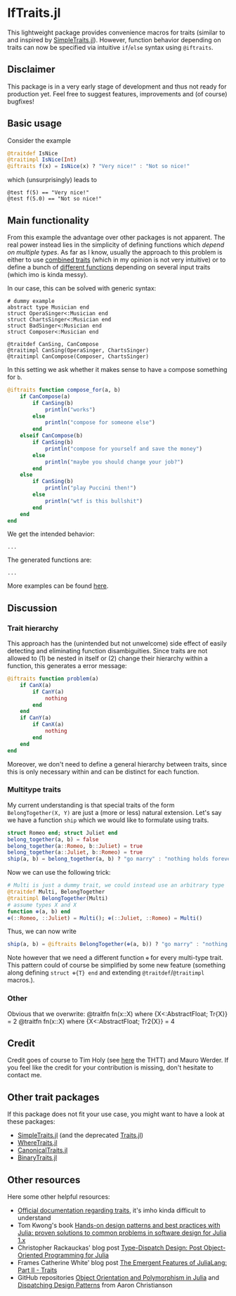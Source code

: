 # IfTraits.jl

This lightweight package provides convenience macros for traits (similar to and inspired by [SimpleTraits.jl](https://github.com/mauro3/SimpleTraits.jl)). However, function behavior depending on traits can now be specified via intuitive `if`/`else` syntax using `@iftraits`.

## Disclaimer

This package is in a very early stage of development and thus not ready for production yet. Feel free to suggest features, improvements and (of course) bugfixes!

## Basic usage

Consider the example 
```julia
@traitdef IsNice
@traitimpl IsNice(Int)
@iftraits f(x) = IsNice(x) ? "Very nice!" : "Not so nice!"
```
which (unsurprisingly) leads to 
```jlcon
@test f(5) == "Very nice!"
@test f(5.0) == "Not so nice!"
```

## Main functionality

From this example the advantage over other packages is not apparent. The real power instead lies in the simplicity of defining functions which *depend on multiple types*.
As far as I know, usually the approach to this problem is either to use [combined traits](https://github.com/mauro3/SimpleTraits.jl/issues/71) (which in my opinion is not very intuitive) or to define a bunch of [different functions](https://github.com/mauro3/SimpleTraits.jl/pull/2) depending on several input traits (which imo is kinda messy).

In our case, this can be solved with generic syntax:
```
# dummy example
abstract type Musician end
struct OperaSinger<:Musician end
struct ChartsSinger<:Musician end
struct BadSinger<:Musician end
struct Composer<:Musician end

@traitdef CanSing, CanCompose
@traitimpl CanSing(OperaSinger, ChartsSinger)
@traitimpl CanCompose(Composer, ChartsSinger)
```
In this setting we ask whether it makes sense to have `a` compose something for `b`.
```julia
@iftraits function compose_for(a, b)
    if CanCompose(a)
        if CanSing(b)
            println("works")
        else
            println("compose for someone else")
        end
    elseif CanCompose(b)
        if CanSing(b)
            println("compose for yourself and save the money")
        else
            println("maybe you should change your job?")
        end
    else
        if CanSing(b)
            println("play Puccini then!")
        else
            println("wtf is this bullshit")
        end
    end
end
```
We get the intended behavior:
```
...
```
The generated functions are:
```
...
```

More examples can be found [here](./src/examples).

## Discussion

### Trait hierarchy

This approach has the (unintended but not unwelcome) side effect of easily detecting and eliminating function disambiguities. Since traits are not allowed to (1) be nested in itself or (2) change their hierarchy within a function, this generates a error message:
```julia
@iftraits function problem(a)
    if CanX(a)
        if CanY(a)
            nothing
        end
    end
    if CanY(a)
        if CanX(a)
            nothing
        end
    end
end
```
Moreover, we don't need to define a general hierarchy between traits, since this is only necessary within and can be distinct for each function.

### Multitype traits
My current understanding is that special traits of the form `BelongTogether(X, Y)` are just a (more or less) natural extension. Let's say we have a function `ship` which we would like to formulate using traits.
```julia
struct Romeo end; struct Juliet end
belong_together(a, b) = false
belong_together(a::Romeo, b::Juliet) = true
belong_together(a::Juliet, b::Romeo) = true
ship(a, b) = belong_together(a, b) ? "go marry" : "nothing holds forever"
```

Now we can use the following trick:
```julia
# Multi is just a dummy trait, we could instead use an arbitrary type
@traitdef Multi, BelongTogether
@traitimpl BelongTogether(Multi)
# assume types X and X
function ⊕(a, b) end
⊕(::Romeo, ::Juliet) = Multi(); ⊕(::Juliet, ::Romeo) = Multi()
```

Thus, we can now write
```julia
ship(a, b) = @iftraits BelongTogether(⊕(a, b)) ? "go marry" : "nothing holds forever"
```
Note however that we need a different function `⊕` for every multi-type trait. This pattern could of course be simplified by some new feature (something along defining `struct ⊕{T} end` and extending `@traitdef`/`@traitimpl` macros.).

### Other
Obvious that we overwrite:
@traitfn fn(x::X) where {X<:AbstractFloat;  Tr{X}} = 2
@traitfn fn(x::X) where {X<:AbstractFloat; Tr2{X}} = 4

## Credit
Credit goes of course to Tim Holy (see [here](https://github.com/JuliaLang/julia/issues/2345#issuecomment-54537633) the THTT) and Mauro Werder. If you feel like the credit for your contribution is missing, don't hesitate to contact me.

## Other trait packages
If this package does not fit your use case, you might want to have a look at these packages:
- [SimpleTraits.jl](https://github.com/mauro3/SimpleTraits.jl) (and the deprecated [Traits.jl](https://github.com/mauro3/Traits.jl#dispatch-on-traits))
- [WhereTraits.jl](https://github.com/jolin-io/WhereTraits.jl)
- [CanonicalTraits.jl](https://github.com/thautwarm/CanonicalTraits.jl)
- [BinaryTraits.jl](https://github.com/tk3369/BinaryTraits.jl)

## Other resources

Here some other helpful resources:

- [Official documentation regarding traits](https://docs.julialang.org/en/v1/manual/methods/#Trait-based-dispatch-1), it's imho kinda difficult to understand
- Tom Kwong's book [Hands-on design patterns and best practices with Julia: proven solutions to common problems in software design for Julia 1.x](https://www.packtpub.com/product/hands-on-design-patterns-and-best-practices-with-julia/9781838648817)
- Christopher Rackauckas' blog post [Type-Dispatch Design: Post Object-Oriented Programming for Julia](http://www.stochasticlifestyle.com/type-dispatch-design-post-object-oriented-programming-julia/)
- Frames Catherine White' blog post [The Emergent Features of JuliaLang: Part II - Traits](https://invenia.github.io/blog/2019/11/06/julialang-features-part-2/)
- GitHub repositories [Object Orientation and Polymorphism in Julia](https://github.com/ninjaaron/oo-and-polymorphism-in-julia) and [Dispatching Design Patterns](https://github.com/ninjaaron/dispatching-design-patterns) from Aaron Christianson